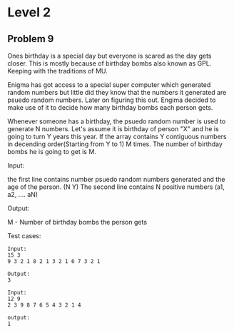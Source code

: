 # Level 2

## Problem 9

Ones birthday is a special day but everyone is scared as the day gets closer. This is mostly because of birthday bombs also known as GPL. Keeping with the traditions of MU.

Enigma has got access to a special super computer which generated random numbers but little did they know that the numbers it generated are psuedo random numbers.
Later on figuring this out. Engima decided to make use of it to decide how many birthday bombs each person gets.

Whenever someone has a birthday, the psuedo random number is used to generate N numbers. Let's assume it is birthday of person "X" and he is going to turn Y years this year. If the array contains Y contiguous numbers in decending order(Starting from Y to 1) M times. The number of birthday bombs he is going to get is M.



Input:

the first line contains number psuedo random numbers generated and the age of the person. (N Y)
The second line contains N positive numbers (a1, a2, .... aN)

Output:

M - Number of birthday bombs the person gets



Test cases:
```
Input:
15 3
9 3 2 1 8 2 1 3 2 1 6 7 3 2 1
```
```
Output: 
3
```


```
Input:
12 9
2 3 9 8 7 6 5 4 3 2 1 4
```
```
output:
1
```